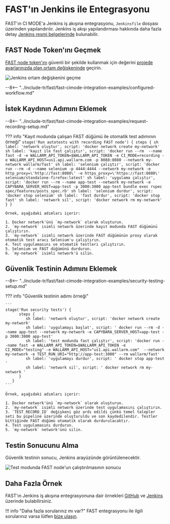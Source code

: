 [jenkins-config-pipeline]:      https://jenkins.io/doc/book/pipeline
[fast-node-token]:              ../../operations/create-node.md
[jenkins-parameterized-build]:  https://wiki.jenkins.io/display/JENKINS/Parameterized+Build
[jenkins-example-env-var]:     ../../../images/fast/poc/common/examples/jenkins-cimode/jenkins-add-token-example.png
[fast-example-jenkins-result]:  ../../../images/fast/poc/common/examples/jenkins-cimode/jenkins-result-example.png
[fast-ci-mode-record]:          ../ci-mode-recording.md#environment-variables-in-recording-mode
[fast-ci-mode-test]:            ../ci-mode-testing.md#environment-variables-in-testing-mode
[mail-to-us]:                   mailto:support@wallarm.com
[fast-examples-github]:         https://github.com/wallarm/fast-examples 
[fast-example-jenkins]:         https://jenkinsfast.demo.wallarm.com/

# FAST'ın Jenkins ile Entegrasyonu

FAST'ın CI MODE'a Jenkins iş akışına entegrasyonu, `Jenkinsfile` dosyası üzerinden yapılandırılır. Jenkins iş akışı yapılandırması hakkında daha fazla detay [Jenkins resmi belgelerinde][jenkins-config-pipeline] bulunabilir.

## FAST Node Token'ını Geçmek

[FAST node token'ını][fast-node-token] güvenli bir şekilde kullanmak için değerini [projede ayarlarınızda olan ortam değişkeninde][jenkins-parameterized-build] geçirin.

![Jenkins ortam değişkenini geçme][jenkins-example-env-var]

--8<-- "../include-tr/fast/fast-cimode-integration-examples/configured-workflow.md"

## İstek Kaydının Adımını Eklemek

--8<-- "../include-tr/fast/fast-cimode-integration-examples/request-recording-setup.md"

??? info "Kayıt modunda çalışan FAST düğümü ile otomatik test adımının örneği"
    ```
    stage('Run autotests with recording FAST node') {
          steps {
             sh label: 'network oluştur', script: 'docker network create my-network'
             sh label: 'kayıt ile fast çalıştır', script: 'docker run --rm  --name fast -d -e WALLARM_API_TOKEN=$WALLARM_API_TOKEN -e CI_MODE=recording -e WALLARM_API_HOST=us1.api.wallarm.com -p 8088:8080 --network my-network wallarm/fast'
             sh label: 'selenium çalıştır', script: 'docker run --rm -d --name selenium -p 4444:4444 --network my-network -e http_proxy=\'http://fast:8080\' -e https_proxy=\'https://fast:8080\' selenium/standalone-firefox:latest'
             sh label: 'uygulama çalıştır', script: 'docker run --rm --name app-test --network my-network -e CAPYBARA_SERVER_HOST=app-test -p 3000:3000 app-test bundle exec rspec spec/features/posts_spec.rb'
             sh label: 'selenium durdur', script: 'docker stop selenium'
             sh label: 'fast durdur', script: 'docker stop fast'
             sh label: 'network sil', script: 'docker network rm my-network'
          }
       }
    ```

    Örnek, aşağıdaki adımları içerir:

    1. Docker network'ünü `my-network` olarak oluşturun.
    2. `my-network` isimli network üzerinde kayıt modunda FAST düğümünü çalıştırın.
    3. `my-network` isimli network üzerinde FAST düğümünün proxy olarak otomatik test aracı Selenium'u çalıştırın.
    4. Test uygulamasını ve otomatik testleri çalıştırın.
    5. Selenium ve FAST düğümünü durdurun.
    6. `my-network` isimli network'ü silin.

## Güvenlik Testinin Adımını Eklemek

--8<-- "../include-tr/fast/fast-cimode-integration-examples/security-testing-setup.md"

??? info "Güvenlik testinin adımı örneği"

    ```
    stage('Run security tests') {
          steps {
             sh label: 'network oluştur', script: 'docker network create my-network'
             sh label: 'uygulamayı başlat', script: ' docker run --rm -d --name app-test --network my-network -e CAPYBARA_SERVER_HOST=app-test -p 3000:3000 app-test'
             sh label: 'test modunda fast çalıştır', script: 'docker run --name fast -e WALLARM_API_TOKEN=$WALLARM_API_TOKEN -e CI_MODE="testing" -e WALLARM_API_HOST="us1.api.wallarm.com"  --network my-network -e TEST_RUN_URI="http://app-test:3000" --rm wallarm/fast'
             sh label: 'uygulamayı durdur', script: ' docker stop app-test '
             sh label: 'network sil', script: ' docker network rm my-network '
          }
       }
    ```

    Örnek, aşağıdaki adımları içerir:

    1. Docker network'ünü `my-network` olarak oluşturun.
    2. `my-network` isimli network üzerinde test uygulamasını çalıştırın.
    3. `TEST_RECORD_ID` değişkeni göz ardı edildi çünkü temel talepler seti bu pipeline üzerinde oluşturuldu ve son kaydedilendir. Testler bittiğinde FAST düğümü otomatik olarak durdurulacaktır.
    4. Test uygulamasını durdurun.
    5. `my-network` network'ünü silin.

## Testin Sonucunu Alma

Güvenlik testinin sonucu, Jenkins arayüzünde görüntülenecektir.

![Test modunda FAST node'un çalıştırılmasının sonucu][fast-example-jenkins-result]

## Daha Fazla Örnek

FAST'ın Jenkins iş akışına entegrasyonuna dair örnekleri [GitHub][fast-examples-github] ve [Jenkins][fast-example-jenkins] üzerinde bulabilirsiniz.

!!! info "Daha fazla sorularınız mı var?"
    FAST entegrasyonu ile ilgili sorularınız varsa lütfen [bize ulaşın][mail-to-us].